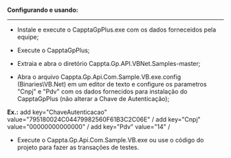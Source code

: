 **Configurando e usando:**

------------------------------------------------------------

- Instale e execute o CapptaGpPlus.exe com os dados forneceidos pela equipe;

- Execute o CapptaGpPlus;

- Extraia e abra o diretório Cappta.Gp.API.VBNet.Samples-master;

- Abra o arquivo Cappta.Gp.Api.Com.Sample.VB.exe.config (Binaries\VB.Net) em um editor de texto e configure os parametros "Cnpj" e "Pdv" com os dados fornecidos para instalação do CapptaGpPlus (não alterar a Chave de Autenticação); 

**Ex.:**
    add key="ChaveAutenticacao" value="795180024C04479982560F61B3C2C06E" /
    add key="Cnpj" value="00000000000000" /
    add key="Pdv" value="14" /

- Execute o Cappta.Gp.Api.Com.Sample.VB.exe ou use o código do projeto para fazer as transações de testes.
